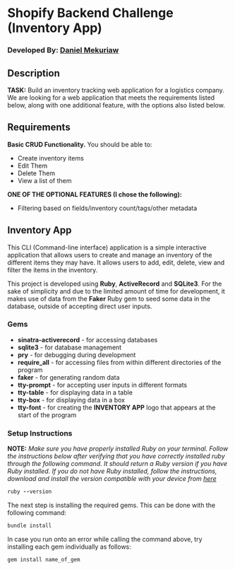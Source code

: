 # Shopify Backend Challenge (Inventory App)

### Developed By: [Daniel Mekuriaw](https://github.com/danielmekuriaw)

## Description

**TASK:** Build an inventory tracking web application for a logistics company. We are looking for a web application that meets the requirements listed below, along with one additional feature, with the options also listed below. 

## Requirements

**Basic CRUD Functionality.** You should be able to:
- Create inventory items
- Edit Them
- Delete Them
- View a list of them

**ONE OF THE OPTIONAL FEATURES (I chose the following):**
- Filtering based on fields/inventory count/tags/other metadata

## Inventory App

This CLI (Command-line interface) application is a simple interactive application that allows users to create and manage an inventory of the different items they may have. It allows users to add, edit, delete, view and filter the items in the inventory.

This project is developed using **Ruby**, **ActiveRecord** and **SQLite3**. For the sake of simplicity and due to the limited amount of time for development, it makes use of data from the **Faker** Ruby gem to seed some data in the database, outside of accepting direct user inputs.

### Gems

* **sinatra-activerecord** - for accessing databases
* **sqlite3** - for database management
* **pry** - for debugging during development
* **require_all** - for accessing files from within different directories of the program
* **faker** - for generating random data
* **tty-prompt** - for accepting user inputs in different formats
* **tty-table** - for displaying data in a table
* **tty-box** - for displaying data in a box
* **tty-font** - for creating the **INVENTORY APP** logo that appears at the start of the program

### Setup Instructions

**NOTE:** *Make sure you have properly installed Ruby on your terminal. Follow the instructions below after verifying that you have correctly installed ruby through the following command. It should return a Ruby version if you have Ruby installed. If you do not have Ruby installed, follow the instructions, download and install the version compatible with your device from [here](https://www.ruby-lang.org/en/downloads/)*

```Ruby
ruby --version
```

The next step is installing the required gems. This can be done with the following command:
```Ruby 
bundle install
```

In case you run onto an error while calling the command above, try installing each gem individually as follows:
```Ruby
gem install name_of_gem
```
